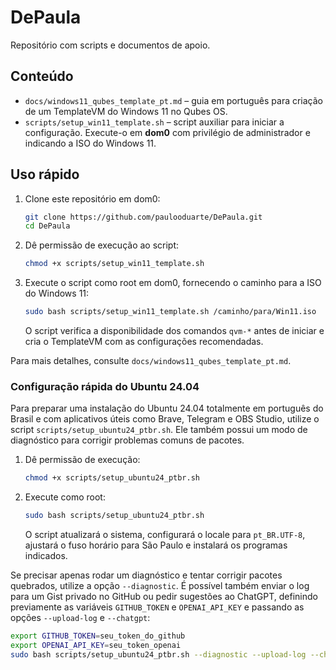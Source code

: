 # DePaula

Repositório com scripts e documentos de apoio.

## Conteúdo

- `docs/windows11_qubes_template_pt.md` – guia em português para criação de um TemplateVM do Windows 11 no Qubes OS.
- `scripts/setup_win11_template.sh` – script auxiliar para iniciar a configuração. Execute-o em **dom0** com privilégio de administrador e indicando a ISO do Windows 11.

## Uso rápido

1. Clone este repositório em dom0:
   ```bash
   git clone https://github.com/paulooduarte/DePaula.git
   cd DePaula
   ```
2. Dê permissão de execução ao script:
   ```bash
   chmod +x scripts/setup_win11_template.sh
   ```
3. Execute o script como root em dom0, fornecendo o caminho para a ISO do Windows 11:
   ```bash
   sudo bash scripts/setup_win11_template.sh /caminho/para/Win11.iso
   ```
   O script verifica a disponibilidade dos comandos `qvm-*` antes de iniciar e cria o TemplateVM com as configurações recomendadas.

Para mais detalhes, consulte `docs/windows11_qubes_template_pt.md`.

### Configuração rápida do Ubuntu 24.04

Para preparar uma instalação do Ubuntu 24.04 totalmente em português do Brasil e com aplicativos úteis como Brave, Telegram e OBS Studio, utilize o script `scripts/setup_ubuntu24_ptbr.sh`.
Ele também possui um modo de diagnóstico para corrigir problemas comuns de pacotes.

1. Dê permissão de execução:
   ```bash
   chmod +x scripts/setup_ubuntu24_ptbr.sh
   ```
2. Execute como root:
   ```bash
   sudo bash scripts/setup_ubuntu24_ptbr.sh
   ```
   O script atualizará o sistema, configurará o locale para `pt_BR.UTF-8`, ajustará o fuso horário para São Paulo e instalará os programas indicados.

Se precisar apenas rodar um diagnóstico e tentar corrigir pacotes quebrados, utilize a opção `--diagnostic`. É possível também enviar o log para um Gist privado no GitHub ou pedir sugestões ao ChatGPT, definindo previamente as variáveis `GITHUB_TOKEN` e `OPENAI_API_KEY` e passando as opções `--upload-log` e `--chatgpt`:
   ```bash
   export GITHUB_TOKEN=seu_token_do_github
   export OPENAI_API_KEY=seu_token_openai
   sudo bash scripts/setup_ubuntu24_ptbr.sh --diagnostic --upload-log --chatgpt
   ```
